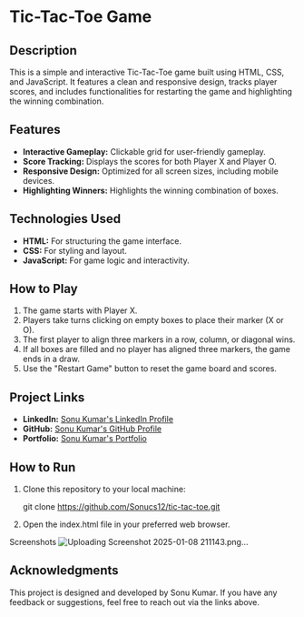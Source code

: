 # Tic-Tac-Toe Game

## Description
This is a simple and interactive Tic-Tac-Toe game built using HTML, CSS, and JavaScript. It features a clean and responsive design, tracks player scores, and includes functionalities for restarting the game and highlighting the winning combination.

## Features
- **Interactive Gameplay:** Clickable grid for user-friendly gameplay.
- **Score Tracking:** Displays the scores for both Player X and Player O.
- **Responsive Design:** Optimized for all screen sizes, including mobile devices.
- **Highlighting Winners:** Highlights the winning combination of boxes.

## Technologies Used
- **HTML:** For structuring the game interface.
- **CSS:** For styling and layout.
- **JavaScript:** For game logic and interactivity.

## How to Play
1. The game starts with Player X.
2. Players take turns clicking on empty boxes to place their marker (X or O).
3. The first player to align three markers in a row, column, or diagonal wins.
4. If all boxes are filled and no player has aligned three markers, the game ends in a draw.
5. Use the "Restart Game" button to reset the game board and scores.

## Project Links
- **LinkedIn:** [Sonu Kumar's LinkedIn Profile](https://www.linkedin.com/in/sonu-kumar-15b6b3239/)
- **GitHub:** [Sonu Kumar's GitHub Profile](https://github.com/Sonucs12)
- **Portfolio:** [Sonu Kumar's Portfolio](https://sonucs-portfolio.netlify.app/)

## How to Run
1. Clone this repository to your local machine:

   git clone https://github.com/Sonucs12/tic-tac-toe.git


2. Open the index.html file in your preferred web browser.
   
Screenshots
![Uploading Screenshot 2025-01-08 211143.png…]()

## Acknowledgments
This project is designed and developed by Sonu Kumar. If you have any feedback or suggestions, feel free to reach out via the links above.

   
